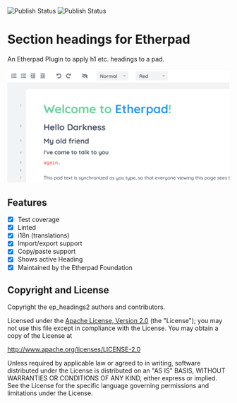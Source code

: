 ![Publish Status](https://github.com/ether/ep_headings2/workflows/Node.js%20Package/badge.svg) ![Publish Status](https://github.com/ether/ep_headings2/workflows/Node.js%20Package/badge.svg)
# Section headings for Etherpad

An Etherpad Plugin to apply h1 etc. headings to a pad.

![Screenshot](screenshot.png)

## Features

- [x] Test coverage
- [x] Linted
- [x] i18n (translations)
- [x] Import/export support
- [x] Copy/paste support
- [x] Shows active Heading
- [x] Maintained by the Etherpad Foundation

## Copyright and License

Copyright the ep_headings2 authors and contributors.

Licensed under the [Apache License, Version 2.0](LICENSE) (the "License"); you
may not use this file except in compliance with the License. You may obtain a
copy of the License at

http://www.apache.org/licenses/LICENSE-2.0

Unless required by applicable law or agreed to in writing, software distributed
under the License is distributed on an "AS IS" BASIS, WITHOUT WARRANTIES OR
CONDITIONS OF ANY KIND, either express or implied. See the License for the
specific language governing permissions and limitations under the License.
